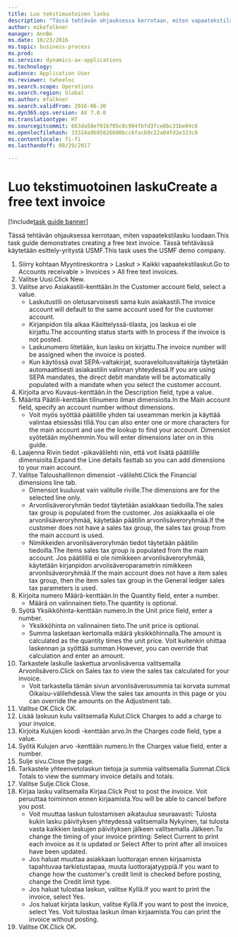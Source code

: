```yaml
--- 
title: Luo tekstimuotoinen lasku
description: "Tässä tehtävän ohjauksessa kerrotaan, miten vapaatekstilasku luodaan."
author: mikefalkner
manager: AnnBe
ms.date: 10/23/2016
ms.topic: business-process
ms.prod: 
ms.service: dynamics-ax-applications
ms.technology: 
audience: Application User
ms.reviewer: twheeloc
ms.search.scope: Operations
ms.search.region: Global
ms.author: mfalkner
ms.search.validFrom: 2016-06-30
ms.dyn365.ops.version: AX 7.0.0
ms.translationtype: HT
ms.sourcegitcommit: 663da58ef01b705c0c984fbfd3fce8bc31be04c6
ms.openlocfilehash: 33324a9b95026600bcc6facb9c22a04fd2e323c8
ms.contentlocale: fi-fi
ms.lasthandoff: 08/29/2017

---
```

# <a name="create-a-free-text-invoice"></a><span data-ttu-id="cfed3-103">Luo tekstimuotoinen lasku</span><span class="sxs-lookup"><span data-stu-id="cfed3-103">Create a free text invoice</span></span>

[!include[task guide banner](../../includes/task-guide-banner.md)]

<span data-ttu-id="cfed3-104">Tässä tehtävän ohjauksessa kerrotaan, miten vapaatekstilasku luodaan.</span><span class="sxs-lookup"><span data-stu-id="cfed3-104">This task guide demonstrates creating a free text invoice.</span></span> <span data-ttu-id="cfed3-105">Tässä tehtävässä käytetään esittely-yritystä USMF.</span><span class="sxs-lookup"><span data-stu-id="cfed3-105">This task uses the USMF demo company.</span></span>

1. <span data-ttu-id="cfed3-106">Siirry kohtaan Myyntireskontra > Laskut > Kaikki vapaatekstilaskut.</span><span class="sxs-lookup"><span data-stu-id="cfed3-106">Go to Accounts receivable > Invoices > All free text invoices.</span></span>
2. <span data-ttu-id="cfed3-107">Valitse Uusi.</span><span class="sxs-lookup"><span data-stu-id="cfed3-107">Click New.</span></span>
3. <span data-ttu-id="cfed3-108">Valitse arvo Asiakastili-kenttään.</span><span class="sxs-lookup"><span data-stu-id="cfed3-108">In the Customer account field, select a value.</span></span>
    * <span data-ttu-id="cfed3-109">Laskutustili on oletusarvoisesti sama kuin asiakastili.</span><span class="sxs-lookup"><span data-stu-id="cfed3-109">The invoice account will default to the same account used for the customer account.</span></span>   
    * <span data-ttu-id="cfed3-110">Kirjanpidon tila alkaa Käsittelyssä-tilasta, jos laskua ei ole kirjattu.</span><span class="sxs-lookup"><span data-stu-id="cfed3-110">The accounting status starts with In process if the invoice is not posted.</span></span>   
    * <span data-ttu-id="cfed3-111">Laskunumero liitetään, kun lasku on kirjattu.</span><span class="sxs-lookup"><span data-stu-id="cfed3-111">The invoice number will be assigned when the invoice is posted.</span></span>  
    * <span data-ttu-id="cfed3-112">Kun käytössä ovat SEPA-valtakirjat, suoraveloitusvaltakirja täytetään automaattisesti asiakastilin valinnan yhteydessä.</span><span class="sxs-lookup"><span data-stu-id="cfed3-112">If you are using SEPA mandates, the direct debit mandate will be automatically populated with a mandate when you select the customer account.</span></span>  
4. <span data-ttu-id="cfed3-113">Kirjoita arvo Kuvaus-kenttään.</span><span class="sxs-lookup"><span data-stu-id="cfed3-113">In the Description field, type a value.</span></span>
5. <span data-ttu-id="cfed3-114">Määritä Päätili-kenttään tilinumero ilman dimensioita.</span><span class="sxs-lookup"><span data-stu-id="cfed3-114">In the Main account field, specify an account number without dimensions.</span></span>
    * <span data-ttu-id="cfed3-115">Voit myös syöttää päätilille yhden tai useamman merkin ja käyttää valintaa etsiessäsi tiliä.</span><span class="sxs-lookup"><span data-stu-id="cfed3-115">You can also enter one or more characters for the main account and use the lookup to find your account.</span></span> <span data-ttu-id="cfed3-116">Dimensiot syötetään myöhemmin.</span><span class="sxs-lookup"><span data-stu-id="cfed3-116">You will enter dimensions later on in this guide.</span></span>  
6. <span data-ttu-id="cfed3-117">Laajenna Rivin tiedot -pikavälilehti niin, että voit lisätä päätilille dimensioita.</span><span class="sxs-lookup"><span data-stu-id="cfed3-117">Expand the Line details fasttab so you can add dimensions to your main account.</span></span>
7. <span data-ttu-id="cfed3-118">Valitse Taloushallinnon dimensiot -välilehti.</span><span class="sxs-lookup"><span data-stu-id="cfed3-118">Click the Financial dimensions line tab.</span></span>
    * <span data-ttu-id="cfed3-119">Dimensiot kuuluvat vain valitulle riville.</span><span class="sxs-lookup"><span data-stu-id="cfed3-119">The dimensions are for the selected line only.</span></span>    
    * <span data-ttu-id="cfed3-120">Arvonlisäveroryhmän tiedot täytetään asiakkaan tiedoilla.</span><span class="sxs-lookup"><span data-stu-id="cfed3-120">The sales tax group is populated from the customer.</span></span> <span data-ttu-id="cfed3-121">Jos asiakkaalla ei ole arvonlisäveroryhmää, käytetään päätilin arvonlisäveroryhmää.</span><span class="sxs-lookup"><span data-stu-id="cfed3-121">If the customer does not have a sales tax group, the sales tax group from the main account is used.</span></span>  
    * <span data-ttu-id="cfed3-122">Nimikkeiden arvonlisäveroryhmän tiedot täytetään päätilin tiedoilla.</span><span class="sxs-lookup"><span data-stu-id="cfed3-122">The items sales tax group is populated from the main account.</span></span> <span data-ttu-id="cfed3-123">Jos päätilillä ei ole nimikkeen arvonlisäveroryhmää, käytetään kirjanpidon arvolisäveroparametrin nimikkeen arvonlisäveroryhmää.</span><span class="sxs-lookup"><span data-stu-id="cfed3-123">If the main account does not have a item sales tax group, then the item sales tax group in the General ledger sales tax parameters is used.</span></span>    
8. <span data-ttu-id="cfed3-124">Kirjoita numero Määrä-kenttään.</span><span class="sxs-lookup"><span data-stu-id="cfed3-124">In the Quantity field, enter a number.</span></span>
    * <span data-ttu-id="cfed3-125">Määrä on valinnainen tieto.</span><span class="sxs-lookup"><span data-stu-id="cfed3-125">The quantity is optional.</span></span>  
9. <span data-ttu-id="cfed3-126">Syötä Yksikköhinta-kenttään numero.</span><span class="sxs-lookup"><span data-stu-id="cfed3-126">In the Unit price field, enter a number.</span></span>
    * <span data-ttu-id="cfed3-127">Yksikköhinta on valinnainen tieto.</span><span class="sxs-lookup"><span data-stu-id="cfed3-127">The unit price is optional.</span></span>  
    * <span data-ttu-id="cfed3-128">Summa lasketaan kertomalla määrä yksikköhinnalla.</span><span class="sxs-lookup"><span data-stu-id="cfed3-128">The amount is calculated as the quantity times the unit price.</span></span> <span data-ttu-id="cfed3-129">Voit kuitenkin ohittaa laskennan ja syöttää summan.</span><span class="sxs-lookup"><span data-stu-id="cfed3-129">However, you can override that calculation and enter an amount.</span></span>  
10. <span data-ttu-id="cfed3-130">Tarkastele laskulle laskettua arvonlisäveroa valitsemalla Arvonlisävero.</span><span class="sxs-lookup"><span data-stu-id="cfed3-130">Click on Sales tax to view the sales tax calculated for your invoice.</span></span>
    * <span data-ttu-id="cfed3-131">Voit tarkastella tämän sivun arvonlisäverosummia tai korvata summat Oikaisu-välilehdessä.</span><span class="sxs-lookup"><span data-stu-id="cfed3-131">View the sales tax amounts in this page or you can override the amounts on the Adjustment tab.</span></span>  
11. <span data-ttu-id="cfed3-132">Valitse OK.</span><span class="sxs-lookup"><span data-stu-id="cfed3-132">Click OK.</span></span>
12. <span data-ttu-id="cfed3-133">Lisää laskuun kulu valitsemalla Kulut.</span><span class="sxs-lookup"><span data-stu-id="cfed3-133">Click Charges to add a charge to your invoice.</span></span> 
13. <span data-ttu-id="cfed3-134">Kirjoita Kulujen koodi -kenttään arvo.</span><span class="sxs-lookup"><span data-stu-id="cfed3-134">In the Charges code field, type a value.</span></span>
14. <span data-ttu-id="cfed3-135">Syötä Kulujen arvo -kenttään numero.</span><span class="sxs-lookup"><span data-stu-id="cfed3-135">In the Charges value field, enter a number.</span></span>
15. <span data-ttu-id="cfed3-136">Sulje sivu.</span><span class="sxs-lookup"><span data-stu-id="cfed3-136">Close the page.</span></span>
16. <span data-ttu-id="cfed3-137">Tarkastele yhteenvetolaskun tietoja ja summia valitsemalla Summat.</span><span class="sxs-lookup"><span data-stu-id="cfed3-137">Click Totals to view the summary invoice details and totals.</span></span>
17. <span data-ttu-id="cfed3-138">Valitse Sulje.</span><span class="sxs-lookup"><span data-stu-id="cfed3-138">Click Close.</span></span>
18. <span data-ttu-id="cfed3-139">Kirjaa lasku valitsemalla Kirjaa.</span><span class="sxs-lookup"><span data-stu-id="cfed3-139">Click Post to post the invoice.</span></span> <span data-ttu-id="cfed3-140">Voit peruuttaa toiminnon ennen kirjaamista.</span><span class="sxs-lookup"><span data-stu-id="cfed3-140">You will be able to cancel before you post.</span></span>
    * <span data-ttu-id="cfed3-141">Voit muuttaa laskun tulostamisen aikataulua seuraavasti: Tulosta kukin lasku päivityksen yhteydessä valitsemalla Nykyinen, tai tulosta vasta kaikkien laskujen päivityksen jälkeen valitsemalla Jälkeen.</span><span class="sxs-lookup"><span data-stu-id="cfed3-141">To change the timing of your invoice printing:  Select Current to print each invoice as it is updated   or  Select After to print after all invoices have been updated.</span></span>  
    * <span data-ttu-id="cfed3-142">Jos haluat muuttaa asiakkaan luottorajan ennen kirjaamista tapahtuvaa tarkistustapaa, muuta luottorajatyyppiä.</span><span class="sxs-lookup"><span data-stu-id="cfed3-142">If you want to change how the customer's credit limit is checked before posting, change the Credit limit type.</span></span>  
    * <span data-ttu-id="cfed3-143">Jos haluat tulostaa laskun, valitse Kyllä.</span><span class="sxs-lookup"><span data-stu-id="cfed3-143">If you want to print the invoice, select Yes.</span></span>  
    * <span data-ttu-id="cfed3-144">Jos haluat kirjata laskun, valitse Kyllä.</span><span class="sxs-lookup"><span data-stu-id="cfed3-144">If you want to post the invoice, select Yes.</span></span> <span data-ttu-id="cfed3-145">Voit tulostaa laskun ilman kirjaamista.</span><span class="sxs-lookup"><span data-stu-id="cfed3-145">You can print the invoice without posting.</span></span>  
19. <span data-ttu-id="cfed3-146">Valitse OK.</span><span class="sxs-lookup"><span data-stu-id="cfed3-146">Click OK.</span></span>


